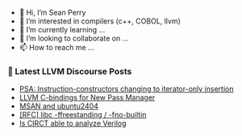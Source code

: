 - 👋 Hi, I’m Sean Perry
- 👀 I’m interested in compilers (c++, COBOL, llvm)
- 🌱 I’m currently learning ...
- 💞️ I’m looking to collaborate on ...
- 📫 How to reach me ...

<!---
s66perry/s66perry is a ✨ special ✨ repository because its `README.md` (this file) appears on your GitHub profile.
You can click the Preview link to take a look at your changes.
--->
### 📕 Latest LLVM Discourse Posts

<!-- DISCOURSE-LLVM:START -->
- [PSA: Instruction-constructors changing to iterator-only insertion](https://discourse.llvm.org/t/psa-instruction-constructors-changing-to-iterator-only-insertion/77845#post_1)
- [LLVM C-bindings for New Pass Manager](https://discourse.llvm.org/t/llvm-c-bindings-for-new-pass-manager/77829#post_2)
- [MSAN and ubuntu2404](https://discourse.llvm.org/t/msan-and-ubuntu2404/77843#post_1)
- [[RFC] libc -ffreestanding / -fno-builtin](https://discourse.llvm.org/t/rfc-libc-ffreestanding-fno-builtin/75883?page=2#post_26)
- [Is CIRCT able to analyze Verilog](https://discourse.llvm.org/t/is-circt-able-to-analyze-verilog/66281?page=5#post_88)
<!-- DISCOURSE-LLVM:END -->
